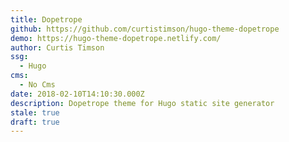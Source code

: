 ```yaml
---
title: Dopetrope
github: https://github.com/curtistimson/hugo-theme-dopetrope
demo: https://hugo-theme-dopetrope.netlify.com/
author: Curtis Timson
ssg:
  - Hugo
cms:
  - No Cms
date: 2018-02-10T14:10:30.000Z
description: Dopetrope theme for Hugo static site generator
stale: true
draft: true
---
```

